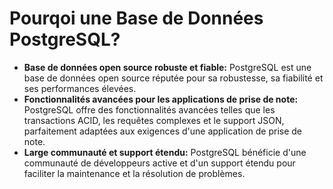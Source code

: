 
# Pourqoi une Base de Données PostgreSQL?

- **Base de données open source robuste et fiable:** PostgreSQL est une base de données open source réputée pour sa robustesse, sa fiabilité et ses performances élevées.
- **Fonctionnalités avancées pour les applications de prise de note:** PostgreSQL offre des fonctionnalités avancées telles que les transactions ACID, les requêtes complexes et le support JSON, parfaitement adaptées aux exigences d'une application de prise de note.
- **Large communauté et support étendu:** PostgreSQL bénéficie d'une communauté de développeurs active et d'un support étendu pour faciliter la maintenance et la résolution de problèmes.
